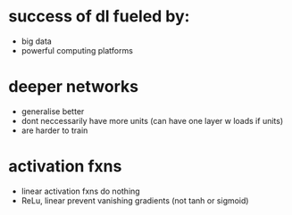 # success of dl fueled by: 
* big data
* powerful computing platforms

# deeper networks
* generalise better
* dont neccessarily have more units (can have one layer w loads if units)
* are harder to train

# activation fxns
* linear activation fxns do nothing
* ReLu, linear prevent vanishing gradients (not tanh or sigmoid)
